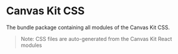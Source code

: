# Canvas Kit CSS

The bundle package containing all modules of the Canvas Kit CSS.

> Note: CSS files are auto-generated from the Canvas Kit React modules
